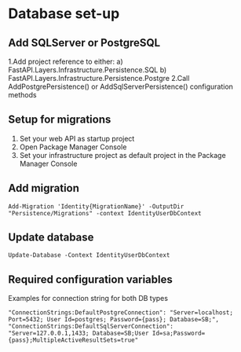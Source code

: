 ﻿# Database set-up

## Add SQLServer or PostgreSQL
1.Add project reference to either: 
	a) FastAPI.Layers.Infrastructure.Persistence.SQL
	b) FastAPI.Layers.Infrastructure.Persistence.Postgre
2.Call AddPostgrePersistence() or AddSqlServerPersistence() configuration methods

## Setup for migrations
1. Set your web API as startup project
2. Open Package Manager Console
3. Set your infrastructure project as default project in the Package Manager Console


## Add migration
```
Add-Migration 'Identity{MigrationName}' -OutputDir "Persistence/Migrations" -context IdentityUserDbContext
```

## Update database
```
Update-Database -Context IdentityUserDbContext
```

## Required configuration variables
Examples for connection string for both DB types
```
"ConnectionStrings:DefaultPostgreConnection": "Server=localhost; Port=5432; User Id=postgres; Password={pass}; Database=SB;",
"ConnectionStrings:DefaultSqlServerConnection": "Server=127.0.0.1,1433; Database=SB;User Id=sa;Password={pass};MultipleActiveResultSets=true"
```